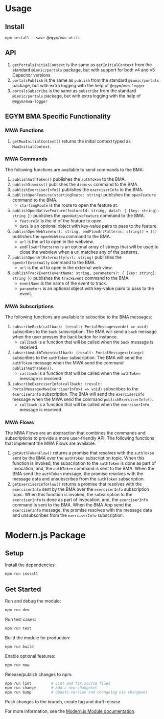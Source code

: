# Usage

## Install
```
npm install --save @egym/mwa-utils
```

## API
1. `getPortalsInitialContext` is the same as `getInitialContext` from the standard `@ionic/portals` package, but with support for both v4 and v5 Capacitor versions
2. `portalsPublish` is the same as `publish` from the standard `@ionic/portals` package, but with extra logging with the help of `@egym/mwa-logger`
3. `portalsSubscribe` is the same as `subscribe` from the standard `@ionic/portals` package, but with extra logging with the help of `@egym/mwa-logger`

## EGYM BMA Specific Functionality
### MWA Functions
1. `getMwaInitialContext()` returns the initial context typed as `MwaInitialContext`.

### MWA Commands
The following functions are available to send commands to the BMA:
1. `publishAuthToken()` publishes the `authToken` to the BMA.
1. `publishDismiss()` publishes the `dismiss` command to the BMA.
1. `publishExerciserInfo()` publishes the `exerciserInfo` to the BMA.
1. `publishOpenFeature(startingRoute: string)` publishes the `openFeature` command to the BMA.
    * `startingRoute` is the route to open the feature at.
1. `publishOpenNativeFeature(featureId: string, data?: { [key: string]: string })` publishes the `openNativeFeature` command to the BMA.
    * `featureId` is the id of the feature to open.
    * `data` is an optional object with key-value pairs to pass to the feature.
1. `publishOpenWebView(url: string, endFlowUrlPatterns: string[] = [])` publishes the `openWebView` command to the BMA.
    * `url` is the url to open in the webview.
    * `endFlowUrlPatterns` is an optional array of strings that will be used to close the webview when a url matches any of the patterns.
1. `publishOpenUrlExternally(url: string)` publishes the `openUrlExternally` command to the BMA.
    * `url` is the url to open in the external web view.
1. `publishTrackEvent(eventName: string, parameters?: { [key: string]: string })` publishes the `trackEvent` command to the BMA.
    * `eventName` is the name of the event to track.
    * `parameters` is an optional object with key-value pairs to pass to the event.

### MWA Subscriptions
The following functions are available to subscribe to the BMA messages:
1. `subscribeBack(callback: (result: PortalMessage<void>) => void)` subscribes to the `back` subscription. The BMA will send a `back` message when the user presses the back button for instance.
    * `callback` is a function that will be called when the `back` message is received.
1. `subscribeAuthToken(callback: (result: PortalMessage<string>)` subscribes to the `authToken` subscription. The BMA will send the `authToken` message when the MWA send the command `publishAuthToken()`.
    * `callback` is a function that will be called when the `authToken` message is received.
1. `subscribeExerciserInfo(callback: (result: PortalMessage<MwaExerciserInfo>) => void)` subscribes to the `exerciserInfo` subscription. The BMA will send the `exerciserInfo` message when the MWA send the command `publishExerciserInfo()`.
    * `callback` is a function that will be called when the `exerciserInfo` message is received.

### MWA Flows
The MWA Flows are an abstraction that combines the commands and subscriptions to provide a more user-friendly API.
The following functions that implement the MWA Flows are available:
1. `getAuthTokenFlow()` returns a promise that resolves with the `authToken` sent by the BMA over the `authToken` subscription topic. When this function is invoked, the subscription to the `authToken` is done as part of invocation, and, the `authToken` command is sent to the BMA. When the BMA send the `authToken` message, the promise resolves with the message data and unsubscribes from the `authToken` subscription.
2. `getExerciserInfoFlow()` returns a promise that resolves with the `exerciserInfo` sent by the BMA over the `exerciserInfo` subscription topic. When this function is invoked, the subscription to the `exerciserInfo` is done as part of invocation, and, the `exerciserInfo` command is sent to the BMA. When the BMA App send the `exerciserInfo` message, the promise resolves with the message data and unsubscribes from the `exerciserInfo` subscription.

# Modern.js Package

## Setup

Install the dependencies:

```bash
npm run install
```

## Get Started

Run and debug the module:

```bash
npm run dev
```

Run test cases:

```bash
npm run test
```

Build the module for production:

```bash
npm run build
```

Enable optional features:

```bash
npm run new
```

Release/publish changes to npm:

```bash
npm run lint         # Lint and fix source files
npm run change       # Add a new changeset
npm run bump         # Update version and changelog via changeset
```
Push changes to the branch, create tag and draft release 

For more information, see the [Modern.js Module documentation](https://modernjs.dev/module-tools/en).
